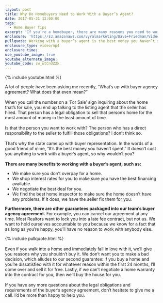 ```yaml
---
layout: post
title: Why Do Homebuyers Need to Work With a Buyer’s Agent?
date: 2017-05-31 12:00:00
tags:
  - Home Buyer Tips
excerpt: 'If you’re a homebuyer, there are many reasons you need to work with a buyer’s agent instead of a listing agent'
enclosure: 'https://s3.amazonaws.com/vyralmarketing/Dave+Friedman/Videos/2017/Why+Do+Homebuyers+Need+to+Work+With+a+Buyers+Agent%253F+-+Charleston+%2526+Mt.+Pleasant+Real+Estate+Agent.mp4'
pullquote: Working with a buyer’s agent is the best money you haven’t spent.
enclosure_type: video/mp4
enclosure_time:
use_youtube_image: true
youtube_alternate_image:
youtube_code: zw_wtCnUZ2k
---
```



{% include youtube.html %}

A lot of people have been asking me recently, “What’s up with buyer agency agreement? What does that even mean?”
<br>
<br>When you call the number on a ‘For Sale’ sign inquiring about the home that’s for sale, you end up talking to the listing agent that the seller has hired. That person has a legal obligation to sell that person’s home for the most amount of money in the least amount of time.
<br>
<br>Is that the person you want to work with? The person who has a direct responsibility to the seller to fulfill those obligations? I don’t think so.
<br>
<br>That’s why the state came up with buyer representation. In the words of a good friend of mine, “It’s the best money you haven’t spent.” It doesn’t cost you anything to work with a buyer’s agent, so why wouldn’t you?
<br>
<br>**There are many benefits to working with a buyer’s agent, such as:**

* We make sure you don’t overpay for a home.
* We shop interest rates for you to make sure you have the best financing available.
* We negotiate the best deal for you.
* We find the best home inspector to make sure the home doesn’t have any problems. If it does, we have the seller fix them for you.

**Furthermore, there are other guarantees packaged into our team’s buyer agency agreement.** For example, you can cancel our agreement at any time. Most Realtors want to lock you into a late fee contract, but not us. We want to hold ourselves accountable to you because we know for a fact that as long as you’re happy, you’ll have no reason to work with anybody else.

{% include pullquote.html %}
<br>
<br>Even if you walk into a home and immediately fall in love with it, we’ll give you reasons why you shouldn’t buy it. We don’t want you to make a bad decision, which alludes to our second guarantee: if you buy a home and you’re dissatisfied with it for whatever reason within the first 24 months, I’ll come over and sell it for free. Lastly, if we can’t negotiate a home warranty into the contract for you, then we’ll buy the house for you.
<br>
<br>If you have any more questions about the legal obligations and requirements of the buyer’s agency agreement, don’t hesitate to give me a call. I’d be more than happy to help you.